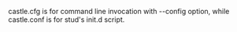 castle.cfg is for command line invocation with --config option, while
castle.conf is for stud's init.d script.
